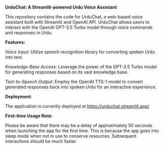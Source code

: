 **UrduChat: A Streamlit-powered Urdu Voice Assistant**

This repository contains the code for UrduChat, a web-based voice assistant built with Streamlit and OpenAI API. UrduChat allows users to interact with the OpenAI GPT-3.5 Turbo model through voice commands and responses in Urdu.

**Features:**

_Voice Input_:   Utilize  speech recognition library for converting spoken Urdu into text.

_Knowledge Base Access_:   Leverage the power of the GPT-3.5 Turbo model for generating responses based on its vast knowledge base.

_Text-to-Speech Output_:   Employ the OpenAI TTS-1 model to convert generated responses back into spoken Urdu for an interactive experience.

**Deployment**:

The application is currently deployed at https://urduchat.streamlit.app/

**First-time Usage Note**:

Please be aware that there may be a delay of approximately 50 seconds when launching the app for the first time. This is because the app goes into sleep mode when not in use to conserve resources. Subsequent interactions should be much faster.
